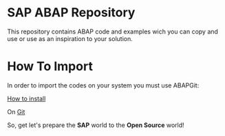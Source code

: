 <H1>SAP ABAP Repository</H1>
This repository contains ABAP code and examples wich you can copy and use or use as an inspiration to your solution.

<H1>How To Import</H1>
In order to import the codes on your system you must use ABAPGit:
<p><a href="http://docs.abapgit.org/guide-install.html">How to install</a></p>
<p>On <a href="https://github.com/larshp/abapGit">Git</a></p>

So, get let's prepare the <b>SAP</b> world to the <b>Open Source</b> world!
